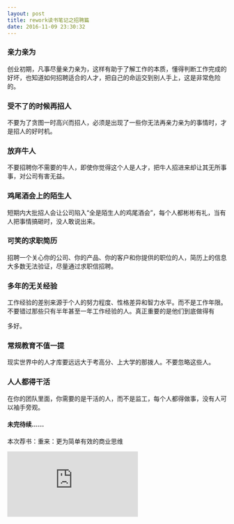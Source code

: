 ```yaml
---
layout: post
title: rework读书笔记之招聘篇
date: 2016-11-09 23:30:32
---
```


### 亲力亲为

创业初期，凡事尽量亲力亲为，这样有助于了解工作的本质，懂得判断工作完成的好坏，也知道如何招聘适合的人才，把自己的命运交到别人手上，这是非常危险的。

### 受不了的时候再招人

不要为了贪图一时高兴而招人，必须是出现了一些你无法再亲力亲为的事情时，才是招人的好时机。

### 放弃牛人

不要招聘你不需要的牛人，即使你觉得这个人是人才，把牛人招进来却让其无所事事，对公司有害无益。

### 鸡尾酒会上的陌生人

短期内大批招人会让公司陷入“全是陌生人的鸡尾酒会”，每个人都彬彬有礼，当有人把事情搞砸时，没人敢说出来。

### 可笑的求职简历

招聘一个关心你的公司、你的产品、你的客户和你提供的职位的人，简历上的信息大多数无法验证，尽量通过求职信招聘。

### 多年的无关经验

工作经验的差别来源于个人的努力程度、性格差异和智力水平。而不是工作年限。不要错过那些只有半年甚至一年工作经验的人。真正重要的是他们到底做得有

多好。

### 常规教育不值一提

现实世界中的人才库要远远大于考高分、上大学的那拨人。不要忽略这些人。

### 人人都得干活

在你的团队里面，你需要的是干活的人，而不是监工，每个人都得做事，没有人可以袖手旁观。


#### 未完待续......

本次荐书：重来：更为简单有效的商业思维

![image](http://item.jd.com/10340195.html)

